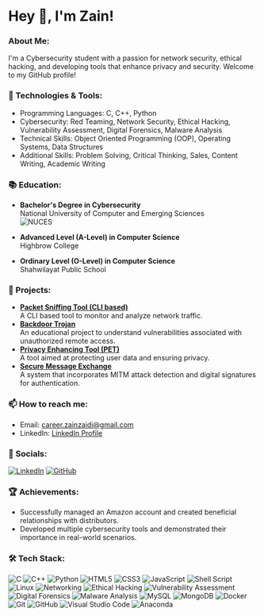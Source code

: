 # Hey 👋, I'm Zain!

### About Me:

I'm a Cybersecurity student with a passion for network security, ethical hacking, and developing tools that enhance privacy and security. Welcome to my GitHub profile!

### 🔧 Technologies & Tools:

- Programming Languages: C, C++, Python
- Cybersecurity: Red Teaming, Network Security, Ethical Hacking, Vulnerability Assessment, Digital Forensics, Malware Analysis
- Technical Skills: Object Oriented Programming (OOP), Operating Systems, Data Structures
- Additional Skills: Problem Solving, Critical Thinking, Sales, Content Writing, Academic Writing

### 📚 Education:

- **Bachelor's Degree in Cybersecurity**  
  National University of Computer and Emerging Sciences  
  ![NUCES](https://www.google.com/url?sa=i&url=https%3A%2F%2Fen.wikipedia.org%2Fwiki%2FNational_University_of_Computer_and_Emerging_Sciences&psig=AOvVaw0lFFxn-SGn0BY7F1067uPr&ust=1719511922741000&source=images&cd=vfe&opi=89978449&ved=0CBEQjRxqFwoTCOCe0Zzv-YYDFQAAAAAdAAAAABAE)

- **Advanced Level (A-Level) in Computer Science**  
  Highbrow College  

- **Ordinary Level (O-Level) in Computer Science**  
  Shahwilayat Public School  

### 🌟 Projects:

- **[Packet Sniffing Tool (CLI based)](https://github.com/sparrowjumpy/packet-sniffing-tool)**  
  A CLI based tool to monitor and analyze network traffic.
- **[Backdoor Trojan](https://github.com/sparrowjumpy/backdoor-trojan)**  
  An educational project to understand vulnerabilities associated with unauthorized remote access.
- **[Privacy Enhancing Tool (PET)](https://github.com/sparrowjumpy/privacy-enhancing-tool)**  
  A tool aimed at protecting user data and ensuring privacy.
- **[Secure Message Exchange](https://github.com/sparrowjumpy/secure-message-exchange)**  
  A system that incorporates MITM attack detection and digital signatures for authentication.

### 📫 How to reach me:

- Email: [career.zainzaidi@gmail.com](mailto:career.zainzaidi@gmail.com)
- LinkedIn: [LinkedIn Profile](https://www.linkedin.com/in/syed-zain-ul-abideen-zaidi-8249601b5)

### 🔗 Socials:

[![LinkedIn](https://img.shields.io/badge/-LinkedIn-blue?style=flat&logo=Linkedin&logoColor=white)](https://www.linkedin.com/in/syed-zain-ul-abideen-zaidi-8249601b5)
[![GitHub](https://img.shields.io/badge/-GitHub-black?style=flat&logo=github&logoColor=white)](https://github.com/sparrowjumpy)

### 🏆 Achievements:

- Successfully managed an Amazon account and created beneficial relationships with distributors.
- Developed multiple cybersecurity tools and demonstrated their importance in real-world scenarios.

### 🛠️ Tech Stack:


![C](https://img.shields.io/badge/-C-00599C?style=flat&logo=c)
![C++](https://img.shields.io/badge/-C++-00599C?style=flat&logo=cplusplus)
![Python](https://img.shields.io/badge/-Python-3776AB?style=flat&logo=python)
![HTML5](https://img.shields.io/badge/-HTML5-E34F26?style=flat&logo=html5&logoColor=white)
![CSS3](https://img.shields.io/badge/-CSS3-1572B6?style=flat&logo=css3)
![JavaScript](https://img.shields.io/badge/-JavaScript-F7DF1E?style=flat&logo=javascript&logoColor=black)
![Shell Script](https://img.shields.io/badge/-Shell_Script-4EAA25?style=flat&logo=gnu-bash&logoColor=white)
![Linux](https://img.shields.io/badge/-Linux-FCC624?style=flat&logo=linux&logoColor=black)
![Networking](https://img.shields.io/badge/-Networking-00758F?style=flat&logo=cisco&logoColor=white)
![Ethical Hacking](https://img.shields.io/badge/-Ethical_Hacking-9D4F00?style=flat&logo=hack-the-box&logoColor=white)
![Vulnerability Assessment](https://img.shields.io/badge/-Vulnerability_Assessment-9D4F00?style=flat&logo=nmap&logoColor=white)
![Digital Forensics](https://img.shields.io/badge/-Digital_Forensics-006400?style=flat&logo=siem&logoColor=white)
![Malware Analysis](https://img.shields.io/badge/-Malware_Analysis-8B0000?style=flat&logo=virus&logoColor=white)
![MySQL](https://img.shields.io/badge/-MySQL-4479A1?style=flat&logo=mysql&logoColor=white)
![MongoDB](https://img.shields.io/badge/-MongoDB-47A248?style=flat&logo=mongodb&logoColor=white)
![Docker](https://img.shields.io/badge/-Docker-2496ED?style=flat&logo=docker&logoColor=white)
![Git](https://img.shields.io/badge/-Git-F05032?style=flat&logo=git&logoColor=white)
![GitHub](https://img.shields.io/badge/-GitHub-181717?style=flat&logo=github&logoColor=white)
![Visual Studio Code](https://img.shields.io/badge/-VSCode-007ACC?style=flat&logo=visual-studio-code&logoColor=white)
![Anaconda](https://img.shields.io/badge/-Anaconda-44A833?style=flat&logo=anaconda&logoColor=white)

